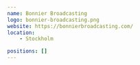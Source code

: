```yaml
---
name: Bonnier Broadcasting
logo: bonnier-broadcasting.png
website: https://bonnierbroadcasting.com/
location:
    - Stockholm

positions: []
---
```

